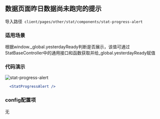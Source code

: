 ## 数据页面昨日数据尚未跑完的提示

导入路径` client/pages/other/stat/components/stat-progress-alert`

### 适用场景

根据window._global.yesterdayReady判断是否展示，该值可通过StatBaseController中的通用接口和函数获取并给_global.yesterdayReady赋值


### 代码演示

![stat-progress-alert](https://img.yzcdn.cn/upload_files/2020/03/26/Fn-PA2VxEJIg-oqnRAR999Z6OVWN.png)

```jsx
  <StatProgressAlert />
```

### config配置项
无

